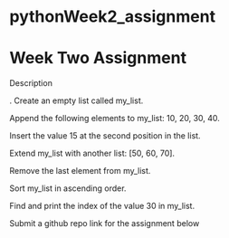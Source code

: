 # pythonWeek2_assignment

# Week Two Assignment

Description

. Create an empty list called my_list.

Append the following elements to my_list: 10, 20, 30, 40.

Insert the value 15 at the second position in the list.

Extend my_list with another list: [50, 60, 70].

Remove the last element from my_list.

Sort my_list in ascending order.


Find and print the index of the value 30 in my_list.


Submit a github repo link for the assignment below
